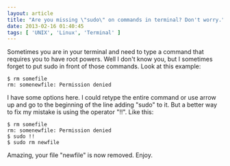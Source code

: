 ```yaml
---
layout: article
title: "Are you missing \"sudo\" on commands in terminal? Don't worry."
date: 2013-02-16 01:40:45
tags: [ 'UNIX', 'Linux', 'Terminal' ]
---
```

Sometimes you are in your terminal and need to type a command that requires you to have root powers. Well I don't know you, but I sometimes forget to put sudo in front of those commands. Look at this example:

    $ rm somefile
    rm: somenewfile: Permission denied

I have some options here. I could retype the entire command or use arrow up and go to the beginning of the line adding "sudo" to it. But a better way to fix my mistake is using the operator "!!". Like this:

    $ rm somefile
    rm: somenewfile: Permission denied
    $ sudo !!
    $ sudo rm newfile 

Amazing, your file "newfile" is now removed.
Enjoy.
